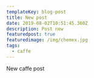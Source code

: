 ```yaml
---
templateKey: blog-post
title: New post
date: 2019-08-02T10:51:45.360Z
description: Post new
featuredpost: true
featuredimage: /img/chemex.jpg
tags:
  - caffe
---
```

New caffe post
